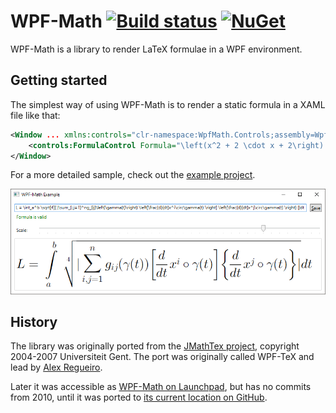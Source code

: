 WPF-Math [![Build status][badge-appveyor]][appveyor] [![NuGet][badge-nuget]][nuget]
========

WPF-Math is a library to render LaTeX formulae in a WPF environment.

Getting started
---------------

The simplest way of using WPF-Math is to render a static formula in a XAML file
like that:

```xml
<Window ... xmlns:controls="clr-namespace:WpfMath.Controls;assembly=WpfMath">
    <controls:FormulaControl Formula="\left(x^2 + 2 \cdot x + 2\right) = 0" />
</Window>
```

For a more detailed sample, check out the [example project][example].

![Example screenshot](docs/example-screenshot.png)

History
-------

The library was originally ported from the [JMathTex project][jmathtex],
copyright 2004-2007 Universiteit Gent. The port was originally called WPF-TeX
and lead by [Alex Regueiro][alex-regueiro].

Later it was accessible as [WPF-Math on Launchpad][launchpad], but has no
commits from 2010, until it was ported to [its current location on
GitHub][github].

[example]: WpfMath.Example/

[alex-regueiro]: mailto:alexreg@gmail.com
[appveyor]: https://ci.appveyor.com/project/ForNeVeR/wpf-math/branch/master
[github]: https://github.com/ForNeVeR/wpf-math
[jmathtex]: http://jmathtex.sourceforge.net/
[launchpad]: https://launchpad.net/wpf-math
[nuget]: https://www.nuget.org/packages/WpfMath/

[badge-appveyor]: https://ci.appveyor.com/api/projects/status/b26m3rpfcgb91gdg/branch/master?svg=true
[badge-nuget]: https://img.shields.io/nuget/v/WpfMath.svg
